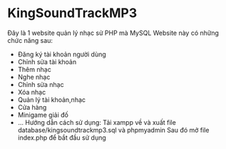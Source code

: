# KingSoundTrackMP3
Đây là 1 website quản lý nhạc sử PHP mà MySQL
Website này có những chức năng sau:
- Đăng ký tài khoản người dùng
- Chỉnh sửa tài khoản
- Thêm nhạc
- Nghe nhạc
- Chỉnh sửa nhạc
- Xóa nhạc
- Quản lý tài khoản,nhạc
- Cửa hàng
- Minigame giải đố
- ...
Hướng dẫn cách sử dụng:
Tải xampp về và xuất file database/kingsoundtrackmp3.sql và phpmyadmin
Sau đó mở file index.php để bắt đầu sử dụng

